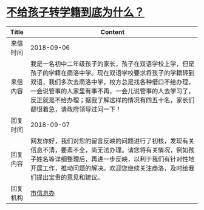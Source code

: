 # <a href="http://www.shangluo.gov.cn/zmhd/ldxxxx.jsp?urltype=leadermail.LeaderMailContentUrl&wbtreeid=1112&leadermailid=4905">不给孩子转学籍到底为什么？</a>
| Title |                                                                        Content                                                                         |
|:-----:|--------------------------------------------------------------------------------------------------------------------------------------------------------|
| 来信时间  | 2018-09-06                                                                                                                                             |
| 来信内容  | 我是一名初中二年级孩子的家长，孩子在双语学校上学，但是孩子的学籍在商洛中学。现在双语学校要求将孩子的学籍转到双语，我们多次去商洛中学，校方总是找各种借口不给办理，一会说管事的人家里有事不再，一会儿说管事的人去学习了，反正就是不给办理；据我了解这样的情况有四五十名，家长们都很着急，请政府领导过问一下！ |
| 回复时间  | 2018-09-07                                                                                                                                             |
| 回复内容  | 网友你好，我们对您的留言反映的问题进行了初核，发现有关信息不清，要素不全，尚无法办理。请您将有关情况，例如孩子姓名等详细整理后，再进一步反映，以利于我们有针对性地开展工作，推动问题的解决。欢迎您继续关注商洛，及时给我们提出宝贵的意见和建议。                               |
| 回复机构  | <a href="../../category/agencies/市信息办.md">市信息办</a>                                                                                                     |